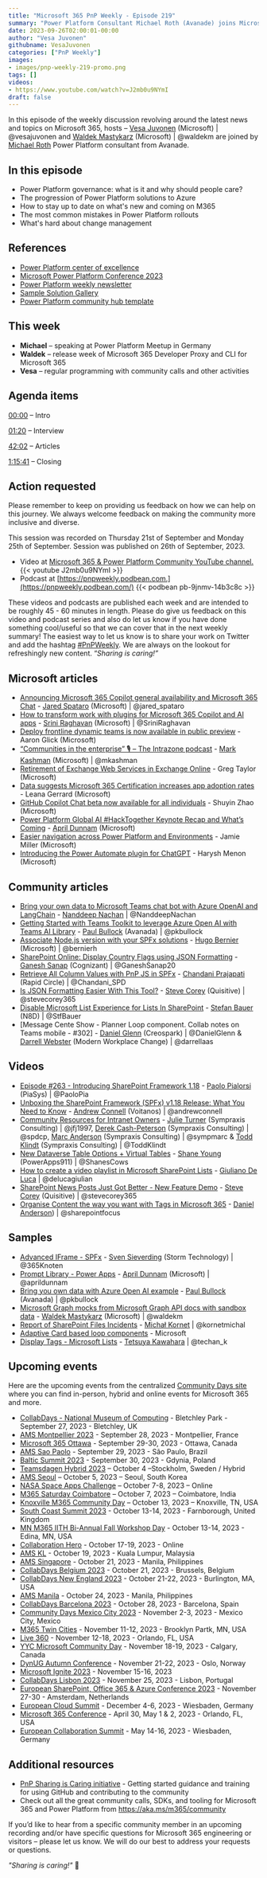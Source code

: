 ```yaml
---
title: "Microsoft 365 PnP Weekly - Episode 219"
summary: "Power Platform Consultant Michael Roth (Avanade) joins Microsoft’s Vesa Juvonen and Waldek Mastykarz in a discussion on, plus 26 articles/videos."
date: 2023-09-26T02:00:01-00:00
author: "Vesa Juvonen"
githubname: VesaJuvonen
categories: ["PnP Weekly"]
images:
- images/pnp-weekly-219-promo.png
tags: []
videos:
- https://www.youtube.com/watch?v=J2mb0u9NYmI
draft: false
---
```


In this episode of the weekly discussion revolving around the latest news and topics on Microsoft 365, hosts – [Vesa Juvonen](http://twitter.com/vesajuvonen) (Microsoft) | @vesajuvonen and [Waldek Mastykarz](http://twitter.com/waldekm) (Microsoft) | @waldekm are joined by [Michael Roth](https://twitter.com/MichaelRoth42) Power Platform consultant from Avanade.

## In this episode

- Power Platform governance: what is it and why should people care?
- The progression of Power Platform solutions to Azure
- How to stay up to date on what's new and coming on M365
- The most common mistakes in Power Platform rollouts
- What's hard about change management

## References

- [Power Platform center of excellence](https://learn.microsoft.com/power-platform/guidance/coe/starter-kit)
- [Microsoft Power Platform Conference 2023](https://powerplatformconf.com/)
- [Power Platform weekly newsletter](https://www.ppweekly.com/)
- [Sample Solution Gallery](https://adoption.microsoft.com/en-us/sample-solution-gallery/)
- [Power Platform community hub template](https://learn.microsoft.com/power-platform/guidance/adoption/wiki-community)

## This week

- **Michael** – speaking at Power Platform Meetup in Germany
- **Waldek** – release week of Microsoft 365 Developer Proxy and CLI for Microsoft 365
- **Vesa** – regular programming with community calls and other activities

## Agenda items

[00:00](https://youtu.be/J2mb0u9NYmI?t=0) – Intro

[01:20](https://youtu.be/J2mb0u9NYmI?t=80) – Interview

[42:02](https://youtu.be/J2mb0u9NYmI?t=2523) – Articles

[1:15:41](https://youtu.be/J2mb0u9NYmI?t=4542) – Closing

## Action requested

Please remember to keep on providing us feedback on how we can help on this journey. We always welcome feedback on making the community more inclusive and diverse.

This session was recorded on Thursday 21st of September and Monday 25th of September. Session was published on 26th of September, 2023.

*   Video at [Microsoft 365 & Power Platform Community YouTube channel.](https://aka.ms/m365pnp-videos)
    {{< youtube J2mb0u9NYmI >}}
*   Podcast at [https://pnpweekly.podbean.com.](https://pnpweekly.podbean.com/)
    {{< podbean pb-9jnmv-14b3c8c >}}

These videos and podcasts are published each week and are intended to be roughly 45 - 60 minutes in length.  Please do give us feedback on this video and podcast series and also do let us know if you have done something cool/useful so that we can cover that in the next weekly summary! The easiest way to let us know is to share your work on Twitter and add the hashtag [#PnPWeekly](https://twitter.com/search?q=%23pnpweekly). We are always on the lookout for refreshingly new content. “_Sharing is caring!”_

## Microsoft articles

* [Announcing Microsoft 365 Copilot general availability and Microsoft 365 Chat](https://www.microsoft.com/en-us/microsoft-365/blog/2023/09/21/announcing-microsoft-365-copilot-general-availability-and-microsoft-365-chat/) - [Jared Spataro](https://twitter.com/jared_spataro) (Microsoft) | @jared_spataro
* [How to transform work with plugins for Microsoft 365 Copilot and AI apps](https://techcommunity.microsoft.com/t5/microsoft-teams-blog/how-to-transform-work-with-plugins-for-microsoft-365-copilot-and/ba-p/3933467) - [Srini Raghavan](https://twitter.com/SriniRaghavan) (Microsoft) | @SriniRaghavan
* [Deploy frontline dynamic teams is now available in public preview](https://techcommunity.microsoft.com/t5/microsoft-teams-blog/deploy-frontline-dynamic-teams-is-now-available-in-public/ba-p/3932854) - Aaron Glick (Microsoft)
* [“Communities in the enterprise” 🎙 – The Intrazone podcast](https://techcommunity.microsoft.com/t5/microsoft-sharepoint-blog/communities-in-the-enterprise-the-intrazone-podcast/ba-p/3929225) - [Mark Kashman](https://twitter.com/mkashman) (Microsoft) | @mkashman
* [Retirement of Exchange Web Services in Exchange Online](https://devblogs.microsoft.com/microsoft365dev/retirement-of-exchange-web-services-in-exchange-online/) - Greg Taylor (Microsoft)
* [Data suggests Microsoft 365 Certification increases app adoption rates](https://devblogs.microsoft.com/microsoft365dev/data-suggest-microsoft-365-certification-increases-app-adoption-rates/) - Leana Gerrard (Microsoft)
* [GitHub Copilot Chat beta now available for all individuals](https://github.blog/2023-09-20-github-copilot-chat-beta-now-available-for-all-individuals/) - Shuyin Zhao (Microsoft)
* [Power Platform Global AI #HackTogether Keynote Recap and What’s Coming](https://devblogs.microsoft.com/powerplatform/power-platform-global-ai-hacktogether-keynote-recap-and-whats-coming/) - [April Dunnam](https://twitter.com/aprildunnam) (Microsoft)
* [Easier navigation across Power Platform and Environments](https://powerautomate.microsoft.com/en-us/blog/easier-navigation-across-power-platform-and-environments/) - Jamie Miller (Microsoft)
* [Introducing the Power Automate plugin for ChatGPT](https://powerautomate.microsoft.com/en-us/blog/introducing-the-power-automate-plugin-for-chatgpt-2/) - Harysh Menon (Microsoft)

## Community articles

* [Bring your own data to Microsoft Teams chat bot with Azure OpenAI and LangChain](https://nanddeepnachanblogs.com/posts/2023-09-23-bring-own-data-teams-chatbot-azoai-langchain/) - [Nanddeep Nachan](https://twitter.com/NanddeepNachan) | @NanddeepNachan
* [Getting Started with Teams Toolkit to leverage Azure Open AI with Teams AI Library](https://pkbullock.com/blog/2023/getting-started-with-teams-toolkit-to-leverage-azure-open-ai-with-teams-ai-library/) - [Paul Bullock](https://twitter.com/pkbullock) (Avanada) | @pkbullock
* [Associate Node.js version with your SPFx solutions](https://tahoeninja.blog/posts/associate-node-version-with-spfx-solution/) - [Hugo Bernier](https://twitter.com/bernierh) (Microsoft) | @bernierh
* [SharePoint Online: Display Country Flags using JSON Formatting](https://ganeshsanapblogs.wordpress.com/2023/08/27/sharepoint-online-display-country-flags-using-json-formatting/) - [Ganesh Sanap](https://twitter.com/GaneshSanap20) (Cognizant) | @GaneshSanap20
* [Retrieve All Column Values with PnP JS in SPFx](https://www.c-sharpcorner.com/article/retrieve-all-column-values-with-pnp-js-in-spfx/) - [Chandani Prajapati](https://twitter.com/Chandani_SPD) (Rapid Circle) | @Chandani_SPD
* [Is JSON Formatting Easier With This Tool?](https://stevecorey.com/is-json-formatting-easier-with-this-tool/) - [Steve Corey](https://twitter.com/stevecorey365) (Quisitive) | @stevecorey365
* [Disable Microsoft List Experience for Lists In SharePoint](https://n8d.at/disable-microsoft-list-experience-for-lists-in-sharepoint) - [Stefan Bauer](https://twitter.com/StfBauer) (N8D) | @StfBauer
* [Message Cente Show - Planner Loop component. Collab notes on Teams mobile - #302] - [Daniel Glenn](https://twitter.com/DanielGlenn) (Creospark) | @DanielGlenn & [Darrell Webster](https://twitter.com/DarrellaaS) (Modern Workplace Change) | @darrellaas

## Videos

* [Episode #263 - Introducing SharePoint Framework 1.18](https://www.youtube.com/watch?v=hVi_w414lDU) - [Paolo Pialorsi](https://twitter.com/PaoloPia) (PiaSys) | @PaoloPia
* [Unboxing the SharePoint Framework (SPFx) v1.18 Release: What You Need to Know](https://www.youtube.com/watch?v=ZvMBLpGYahw) - [Andrew Connell](https://twitter.com/andrewconnell) (Voitanos) | @andrewconnell
* [Community Resources for Intranet Owners](https://www.youtube.com/watch?v=E7Z8-ytnqmY) - [Julie Turner](https://twitter.com/jfj1997) (Sympraxis Consulting) | @jfj1997, [Derek Cash-Peterson](https://twitter.com/spdcp) (Sympraxis Consulting) | @spdcp, [Marc Anderson](https://twitter.com/sympmarc) (Sympraxis Consulting) | @sympmarc & [Todd Klindt](https://twitter.com/ToddKlindt) (Sympraxis Consulting) | @ToddKlindt
* [New Dataverse Table Options + Virtual Tables](https://www.youtube.com/watch?v=JrnliAr-oac) - [Shane Young](https://twitter.com/ShanesCows) (PowerApps911) | @ShanesCows
* [How to create a video playlist in Microsoft SharePoint Lists](https://www.youtube.com/watch?v=K3dxjTcrIYo) - [Giuliano De Luca](https://twitter.com/DeLucaGiulian) | @delucagiulian
* [SharePoint News Posts Just Got Better - New Feature Demo](https://www.youtube.com/watch?v=XOb6VrDx09c) - [Steve Corey](https://twitter.com/stevecorey365) (Quisitive) | @stevecorey365
* [Organise Content the way you want with Tags in Microsoft 365](https://www.youtube.com/watch?v=PRVp9-9UYP8) - [Daniel Anderson](https://twitter.com/sharepointfocus)) | @sharepointfocus

## Samples

* [Advanced IFrame - SPFx](https://adoption.microsoft.com/en-us/sample-solution-gallery/sample/pnp-sp-dev-spfx-web-parts-react-advanced-iframe/) - [Sven Sieverding](https://twitter.com/365Knoten) (Storm Technology) | @365Knoten
* [Prompt Library - Power Apps](https://adoption.microsoft.com/en-us/sample-solution-gallery/sample/pnp-powerplatform-samples-prompt-library/) - [April Dunnam](https://twitter.com/aprildunnam) (Microsoft) | @aprildunnam
* [Bring you own data with Azure Open AI example](https://adoption.microsoft.com/en-us/sample-solution-gallery/sample/azure-open-ai-byod-powershell/) - [Paul Bullock](https://twitter.com/pkbullock) (Avanada) | @pkbullock
* [Microsoft Graph mocks from Microsoft Graph API docs with sandbox data](https://adoption.microsoft.com/en-us/sample-solution-gallery/sample/pnp-m365-proxy-microsoft-graph-sandbox-mocks/) - [Waldek Mastykarz](https://twitter.com/waldekm) (Microsoft) | @waldekm
* [Report of SharePoint Files Incidents](https://adoption.microsoft.com/en-us/sample-solution-gallery/sample/spo-export-report-files-incidents/) - [Michał Kornet](https://twitter.com/kornetmichal) | @kornetmichal
* [Adaptive Card based loop components](https://adoption.microsoft.com/en-us/sample-solution-gallery/sample/officedev-microsoft-teams-samples-msgext-unfurling-ac-loop-components-csharp/) - Microsoft
* [Display Tags - Microsoft Lists](https://adoption.microsoft.com/en-us/sample-solution-gallery/sample/pnp-list-formatting-managed-metadata-tag/) - [Tetsuya Kawahara](https://twitter.com/techan_k) | @techan_k

## Upcoming events

Here are the upcoming events from the centralized [Community Days site](https://communitydays.org/events?when=upcoming) where you can find in-person, hybrid and online events for Microsoft 365 and more.

* [CollabDays - National Museum of Computing](https://www.communitydays.org/event/2023-09-27/collabdays-national-museum-of-computing-bletchley-park) - Bletchley Park - September 27, 2023 - Bletchley, UK
* [AMS Montpellier 2023](https://www.communitydays.org/event/2023-09-28/ams-montpellier-2023) - September 28, 2023 - Montpellier, France
* [Microsoft 365 Ottawa](https://www.communitydays.org/event/2023-09-29/microsoft-365-ottawa) - September 29-30, 2023 - Ottawa, Canada
* [AMS Sao Paolo](https://www.communitydays.org/event/2023-09-29/ams-sao-paulo) - September 29, 2023 - São Paulo, Brazil
* [Baltic Summit 2023](https://www.communitydays.org/event/2023-09-30/baltic-summit-2023) - September 30, 2023 - Gdynia, Poland
* [Teamsdagen Hybrid 2023](https://www.communitydays.org/event/2023-10-04/teamsdagen-hybrid-2023) – October 4 –Stockholm, Sweden / Hybrid
* [AMS Seoul](https://www.communitydays.org/event/2023-10-05/ams-seoul) – October 5, 2023 – Seoul, South Korea
* [NASA Space Apps Challenge](https://www.communitydays.org/event/2023-10-07/nasa-space-apps-challenge) – October 7-8, 2023 – Online
* [M365 Saturday Coimbatore](https://www.communitydays.org/event/2023-10-07/m365-saturday-coimbatore) – October 7, 2023 – Coimbatore, India
* [Knoxville M365 Community Day](https://www.communitydays.org/event/2023-10-13/knoxville-m365-community-day) – October 13, 2023 – Knoxville, TN, USA
* [South Coast Summit 2023](https://www.southcoastsummit.com/) - October 13-14, 2023 - Farnborough, United Kingdom
* [MN M365 IITH Bi-Annual Fall Workshop Day](https://www.communitydays.org/event/2023-10-13/mn-m365-11th-bi-annual-fall-workshop-day) - October 13-14, 2023 - Edina, MN, USA
* [Collaboration Hero](https://www.communitydays.org/event/2023-10-17/collaboration-hero) - October 17-19, 2023 - Online
* [AMS KL](https://www.communitydays.org/event/2023-10-19/ams-kl) - October 19, 2023 - Kuala Lumpur, Malaysia
* [AMS Singapore](https://www.communitydays.org/event/2023-10-21/ams-singapore-23) - October 21, 2023 - Manila, Philippines
* [CollabDays Belgium 2023](https://www.collabdays.org/2023-belgium/) - October 21, 2023 - Brussels, Belgium
* [CollabDays New England 2023](https://www.collabdays.org/2023-ne/) - October 21-22, 2023 - Burlington, MA, USA
* [AMS Manila](https://www.communitydays.org/event/2023-10-24/ams-manila) - October 24, 2023 - Manila, Philippines
* [CollabDays Barcelona 2023](https://www.collabdays.org/2023-barcelona/) - October 28, 2023 - Barcelona, Spain
* [Community Days Mexico City 2023](https://www.communitydays.org/event/2023-11-02/community-days-mexico-city-2023) - November 2-3, 2023 - Mexico City, Mexico
* [M365 Twin Cities](https://www.communitydays.org/event/2023-11-11/m365-twin-cities) - November 11-12, 2023 - Brooklyn Partk, MN, USA
* [Live 360](https://www.communitydays.org/event/2023-11-12/live-360) - November 12-18, 2023 - Orlando, FL, USA
* [YYC Microsoft Community Day](https://www.communitydays.org/event/2023-11-18/yyc-microsoft-community-day) - November 18-19, 2023 - Calgary, Canada
* [DynUG Autumn Conference](https://www.communitydays.org/event/2023-11-21/dynug-autumn-conference) - November 21-22, 2023 - Oslo, Norway
* [Microsoft Ignite 2023](https://ignite.microsoft.com/) - November 15-16, 2023
* [CollabDays Lisbon 2023](https://www.collabdays.org/2023-lisbon/) - November 25, 2023 - Lisbon, Portugal
* [European SharePoint, Office 365 & Azure Conference 2023](https://www.sharepointeurope.com/) - November 27-30 - Amsterdam, Netherlands
* [European Cloud Summit](https://www.cloudsummit.eu/) - December 4-6, 2023 - Wiesbaden, Germany
* [Microsoft 365 Conference](https://m365conf.com/#!/) - April 30, May 1 & 2, 2023 - Orlando, FL, USA
* [European Collaboration Summit](https://collabsummit.eu/) - May 14-16, 2023 - Wiesbaden, Germany

## Additional resources

* [PnP Sharing is Caring initiative](https://aka.ms/sharing-is-caring) - Getting started guidance and training for using GitHub and contributing to the community
* Check out all the great community calls, SDKs, and tooling for Microsoft 365 and Power Platform from <https://aka.ms/m365/community>

If you’d like to hear from a specific community member in an upcoming recording and/or have specific questions for Microsoft 365 engineering or visitors – please let us know. We will do our best to address your requests or questions.

_"Sharing is caring!"_ 🧡
